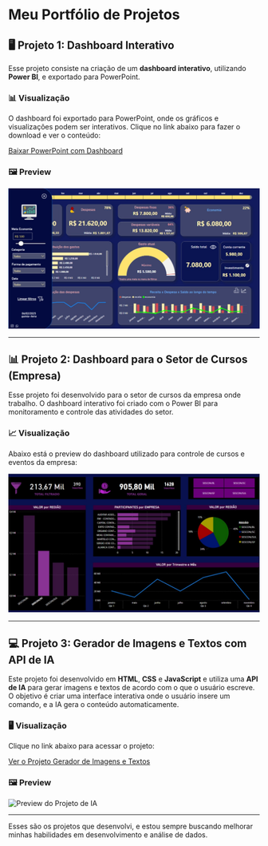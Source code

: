 # Meu Portfólio de Projetos

## 🖥️ Projeto 1: Dashboard Interativo

Esse projeto consiste na criação de um **dashboard interativo**, utilizando **Power BI**, e exportado para PowerPoint.

### 📊 Visualização
O dashboard foi exportado para PowerPoint, onde os gráficos e visualizações podem ser interativos. Clique no link abaixo para fazer o download e ver o conteúdo:

[Baixar PowerPoint com Dashboard](https://github.com/rfaelvitor/portfolio/blob/69b19397cc7420369c50e801adbc4f56c8af393c/Dashboard%20Financeiro%20Pessoal%20-%20C%C3%B3pia%20compartilh%C3%A1vel.pptx)

### 🖼️ Preview
![Preview do Dashboard](https://raw.githubusercontent.com/rfaelvitor/portfolio/ae7f29ee3fa8940b5b786720275ba7568385543a/Foto_dashboard.jpg)

---

## 📊 Projeto 2: Dashboard para o Setor de Cursos (Empresa)

Esse projeto foi desenvolvido para o setor de cursos da empresa onde trabalho. O dashboard interativo foi criado com o Power BI para monitoramento e controle das atividades do setor.

### 📈 Visualização
Abaixo está o preview do dashboard utilizado para controle de cursos e eventos da empresa:

![Preview do Dashboard Empresarial](https://raw.githubusercontent.com/rfaelvitor/portfolio/ae7f29ee3fa8940b5b786720275ba7568385543a/Foto_dashboard_empresa.jpg)

---

## 💻 Projeto 3: Gerador de Imagens e Textos com API de IA

Este projeto foi desenvolvido em **HTML**, **CSS** e **JavaScript** e utiliza uma **API de IA** para gerar imagens e textos de acordo com o que o usuário escreve. O objetivo é criar uma interface interativa onde o usuário insere um comando, e a IA gera o conteúdo automaticamente.

### 🖥️ Visualização
Clique no link abaixo para acessar o projeto:

[Ver o Projeto Gerador de Imagens e Textos](https://link-do-seu-projeto.com)

### 🖼️ Preview

![Preview do Projeto de IA](https://raw.githubusercontent.com/rfaelvitor/portfolio/ae7f29ee3fa8940b5b786720275ba7568385543a/Foto_ia_preview.jpg)

---

Esses são os projetos que desenvolvi, e estou sempre buscando melhorar minhas habilidades em desenvolvimento e análise de dados.
